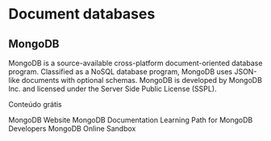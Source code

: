 # Document databases

## MongoDB

MongoDB is a source-available cross-platform document-oriented database program. Classified as a NoSQL database program, MongoDB uses JSON-like documents with optional schemas. MongoDB is developed by MongoDB Inc. and licensed under the Server Side Public License (SSPL).

<ResourceGroupTitle>Conteúdo grátis</ResourceGroupTitle>

<BadgeLink badgeText='Site oficial' colorScheme='blue' href='https://www.mongodb.com/'>MongoDB Website</BadgeLink>
<BadgeLink badgeText='Official Documentation' colorScheme='blue' href='https://docs.mongodb.com/'>MongoDB Documentation</BadgeLink>
<BadgeLink badgeText='Official Courses' href='https://university.mongodb.com/learning_paths/developer'>Learning Path for MongoDB Developers</BadgeLink>
<BadgeLink badgeText='Sandbox' href='https://mongoplayground.net/'>MongoDB Online Sandbox</BadgeLink>